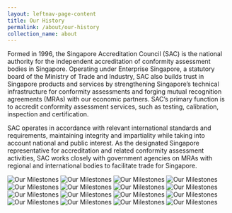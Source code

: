```yaml
---
layout: leftnav-page-content
title: Our History
permalink: /about/our-history
collection_name: about
---
```


Formed in 1996, the Singapore Accreditation Council (SAC) is the national authority for the independent accreditation of conformity assessment bodies in Singapore. Operating under Enterprise Singapore, a statutory board of the Ministry of Trade and Industry, SAC also builds trust in Singapore products and services by strengthening Singapore’s technical infrastructure for conformity assessments and forging mutual recognition agreements (MRAs) with our economic partners. SAC’s primary function is to accredit conformity assessment services, such as testing, calibration, inspection and certification.

SAC operates in accordance with relevant international standards and requirements, maintaining integrity and impartiality while taking into account national and public interest. As the designated Singapore representative for accreditation and related conformity assessment activities, SAC works closely with government agencies on MRAs with regional and international bodies to facilitate trade for Singapore.

![Our Milestones](/images/about/milestone/sac_milestone_2017_1_16.jpeg)
![Our Milestones](/images/about/milestone/sac_milestone_2017_2_16.jpg)
![Our Milestones](/images/about/milestone/sac_milestone_2017_3_16.jpg)
![Our Milestones](/images/about/milestone/sac_milestone_2017_4_16.jpg)
![Our Milestones](/images/about/milestone/sac_milestone_2017_5_16.jpg)
![Our Milestones](/images/about/milestone/sac_milestone_2017_6_16.jpg)
![Our Milestones](/images/about/milestone/sac_milestone_2017_7_16.jpg)
![Our Milestones](/images/about/milestone/sac_milestone_2017_8_16.jpg)
![Our Milestones](/images/about/milestone/sac_milestone_2017_9_16.jpg)
![Our Milestones](/images/about/milestone/sac_milestone_2017_10_16.jpg)
![Our Milestones](/images/about/milestone/sac_milestone_2017_11_16.jpg)
![Our Milestones](/images/about/milestone/sac_milestone_2017_12_16.jpg)
![Our Milestones](/images/about/milestone/sac_milestone_2017_13_16.jpg)
![Our Milestones](/images/about/milestone/sac_milestone_2017_14_16.jpg)
![Our Milestones](/images/about/milestone/sac_milestone_2017_15_16.jpg)
![Our Milestones](/images/about/milestone/sac_milestone_2017_16_16.jpg)
